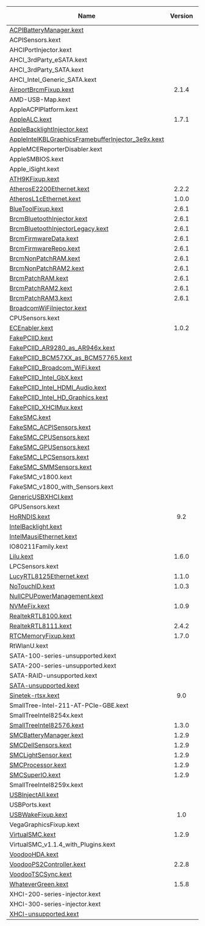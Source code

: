 Name          | Version | Date | Download My File
--------------|:-------:|:------:|:--------:|
[ACPIBatteryManager.kext](https://bitbucket.org/RehabMan/os-x-acpi-battery-driver/downloads/) |  | 2018/10/05 | [Download](https://github.com/Johnsonnnn/Hackintosh/blob/main/Kext/ACPIBatteryManager.kext.zip)
ACPISensors.kext |  |  | [Download](https://github.com/Johnsonnnn/Hackintosh/blob/main/Kext/ACPISensors.kext.zip)
AHCIPortInjector.kext |  |  | [Download](https://github.com/Johnsonnnn/Hackintosh/blob/main/Kext/AHCIPortInjector.kext.zip)
AHCI_3rdParty_eSATA.kext |  |  | [Download](https://github.com/Johnsonnnn/Hackintosh/blob/main/Kext/AHCI_3rdParty_eSATA.kext.zip)
AHCI_3rdParty_SATA.kext |  |  | [Download](https://github.com/Johnsonnnn/Hackintosh/blob/main/Kext/AHCI_3rdParty_SATA.kext.zip)
AHCI_Intel_Generic_SATA.kext |  |  | [Download](https://github.com/Johnsonnnn/Hackintosh/blob/main/Kext/AHCI_Intel_Generic_SATA.kext.zip)
[AirportBrcmFixup.kext](https://github.com/acidanthera/AirportBrcmFixup/releases) | 2.1.4 | 2022/02/08 | [Download](https://github.com/Johnsonnnn/Hackintosh/blob/main/Kext/AirportBrcmFixup.kext.zip)
AMD-USB-Map.kext |  |  | [Download](https://github.com/Johnsonnnn/Hackintosh/blob/main/Kext/AMD-USB-Map.kext.zip)
AppleACPIPlatform.kext |  |  | [Download](https://github.com/Johnsonnnn/Hackintosh/blob/main/Kext/AppleACPIPlatform.kext.zip)
[AppleALC.kext](https://github.com/acidanthera/AppleALC/releases) | 1.7.1 | 2022/04/18 | [Download](https://github.com/Johnsonnnn/Hackintosh/blob/main/Kext/AppleALC.kext.zip)
[AppleBacklightInjector.kext](https://bitbucket.org/RehabMan/applebacklightfixup/downloads/) |  | 2018/10/13 | [Download](https://github.com/Johnsonnnn/Hackintosh/blob/main/Kext/AppleBacklightInjector.kext.zip)
[AppleIntelKBLGraphicsFramebufferInjector_3e9x.kext](https://bitbucket.org/RehabMan/os-x-fake-pci-id/downloads/) |  | 2018/10/27 | [Download](https://github.com/Johnsonnnn/Hackintosh/blob/main/Kext/AppleIntelKBLGraphicsFramebufferInjector_3e9x.kext.zip)
AppleMCEReporterDisabler.kext |  |  | [Download](https://github.com/Johnsonnnn/Hackintosh/blob/main/Kext/AppleMCEReporterDisabler.kext.zip)
AppleSMBIOS.kext |  |  | [Download](https://github.com/Johnsonnnn/Hackintosh/blob/main/Kext/AppleSMBIOS.kext.zip)
Apple_iSight.kext |  |  | [Download](https://github.com/Johnsonnnn/Hackintosh/blob/main/Kext/Apple_iSight.kext.zip)
[ATH9KFixup.kext](https://github.com/chunnann/ATH9KFixup) |  |  | [Download](https://github.com/Johnsonnnn/Hackintosh/blob/main/Kext/ATH9KFixup.kext.zip)
[AtherosE2200Ethernet.kext](https://github.com/Mieze/AtherosE2200Ethernet/releases/tag/2.2.2) | 2.2.2 | 2018/11/18 | [Download](https://github.com/Johnsonnnn/Hackintosh/blob/main/Kext/AtherosE2200Ethernet.kext.zip)
[AtherosL1cEthernet.kext](https://github.com/chris1111/AtherosL1cEthernet/releases/) | 1.0.0 | 2019/07/31 | [Download](https://github.com/Johnsonnnn/Hackintosh/blob/main/Kext/AtherosL1cEthernet.kext.zip)
[BlueToolFixup.kext](https://github.com/acidanthera/BrcmPatchRAM/releases) | 2.6.1 | 2021/11/1 | [Download](https://github.com/Johnsonnnn/Hackintosh/blob/main/Kext/BlueToolFixup.kext.zip)
[BrcmBluetoothInjector.kext](https://github.com/acidanthera/BrcmPatchRAM/releases) | 2.6.1 | 2021/11/1 | [Download](https://github.com/Johnsonnnn/Hackintosh/blob/main/Kext/BrcmBluetoothInjector.kext.zip)
[BrcmBluetoothInjectorLegacy.kext](https://github.com/acidanthera/BrcmPatchRAM/releases) | 2.6.1 | 2021/11/1 | [Download](https://github.com/Johnsonnnn/Hackintosh/blob/main/Kext/BrcmBluetoothInjectorLegacy.kext.zip)
[BrcmFirmwareData.kext](https://github.com/acidanthera/BrcmPatchRAM/releases) | 2.6.1 | 2021/11/1 | [Download](https://github.com/Johnsonnnn/Hackintosh/blob/main/Kext/BrcmFirmwareData.kext.zip)
[BrcmFirmwareRepo.kext](https://github.com/acidanthera/BrcmPatchRAM/releases) | 2.6.1 | 2021/11/1 | [Download](https://github.com/Johnsonnnn/Hackintosh/blob/main/Kext/BrcmFirmwareRepo.kext.zip)
[BrcmNonPatchRAM.kext](https://github.com/acidanthera/BrcmPatchRAM/releases) | 2.6.1 | 2021/11/1 | [Download](https://github.com/Johnsonnnn/Hackintosh/blob/main/Kext/BrcmNonPatchRAM.kext.zip)
[BrcmNonPatchRAM2.kext](https://github.com/acidanthera/BrcmPatchRAM/releases) | 2.6.1 | 2021/11/1 | [Download](https://github.com/Johnsonnnn/Hackintosh/blob/main/Kext/BrcmNonPatchRAM2.kext.zip)
[BrcmPatchRAM.kext](https://github.com/acidanthera/BrcmPatchRAM/releases) | 2.6.1 | 2021/11/1 | [Download](https://github.com/Johnsonnnn/Hackintosh/blob/main/Kext/BrcmPatchRAM.kext.zip)
[BrcmPatchRAM2.kext](https://github.com/acidanthera/BrcmPatchRAM/releases) | 2.6.1 | 2021/11/1 | [Download](https://github.com/Johnsonnnn/Hackintosh/blob/main/Kext/BrcmPatchRAM2.kext.zip)
[BrcmPatchRAM3.kext](https://github.com/acidanthera/BrcmPatchRAM/releases) | 2.6.1 | 2021/11/1 | [Download](https://github.com/Johnsonnnn/Hackintosh/blob/main/Kext/BrcmPatchRAM3.kext.zip)
[BroadcomWiFiInjector.kext](https://bitbucket.org/RehabMan/os-x-fake-pci-id/downloads/) |  | 2018/10/27 | [Download](https://github.com/Johnsonnnn/Hackintosh/blob/main/Kext/BroadcomWiFiInjector.kext.zip)
CPUSensors.kext |  |  | [Download](https://github.com/Johnsonnnn/Hackintosh/blob/main/Kext/CPUSensors.kext.zip)
[ECEnabler.kext](https://github.com/1Revenger1/ECEnabler/releases) | 1.0.2 | 2021/08/03 | [Download](https://github.com/Johnsonnnn/Hackintosh/blob/main/Kext/ECEnabler.kext.zip)
[FakePCIID.kext](https://bitbucket.org/RehabMan/os-x-fake-pci-id/downloads/) |  | 2018/10/27 | [Download](https://github.com/Johnsonnnn/Hackintosh/blob/main/Kext/FakePCIID.kext.zip)
[FakePCIID_AR9280_as_AR946x.kext](https://bitbucket.org/RehabMan/os-x-fake-pci-id/downloads/) |  | 2018/10/27 | [Download](https://github.com/Johnsonnnn/Hackintosh/blob/main/Kext/FakePCIID_AR9280_as_AR946x.kext.zip)
[FakePCIID_BCM57XX_as_BCM57765.kext](https://bitbucket.org/RehabMan/os-x-fake-pci-id/downloads/) |  | 2018/10/27 | [Download](https://github.com/Johnsonnnn/Hackintosh/blob/main/Kext/FakePCIID_BCM57XX_as_BCM57765.kext.zip)
[FakePCIID_Broadcom_WiFi.kext](https://bitbucket.org/RehabMan/os-x-fake-pci-id/downloads/) |  | 2018/10/27 | [Download](https://github.com/Johnsonnnn/Hackintosh/blob/main/Kext/FakePCIID_Broadcom_WiFi.kext.zip)
[FakePCIID_Intel_GbX.kext](https://bitbucket.org/RehabMan/os-x-fake-pci-id/downloads/) |  | 2018/10/27 | [Download](https://github.com/Johnsonnnn/Hackintosh/blob/main/Kext/FakePCIID_Intel_GbX.kext.zip)
[FakePCIID_Intel_HDMI_Audio.kext](https://bitbucket.org/RehabMan/os-x-fake-pci-id/downloads/) |  | 2018/10/27 | [Download](https://github.com/Johnsonnnn/Hackintosh/blob/main/Kext/FakePCIID_Intel_HDMI_Audio.kext.zip)
[FakePCIID_Intel_HD_Graphics.kext](https://bitbucket.org/RehabMan/os-x-fake-pci-id/downloads/) |  | 2018/10/27 | [Download](https://github.com/Johnsonnnn/Hackintosh/blob/main/Kext/FakePCIID_Intel_HD_Graphics.kext.zip)
[FakePCIID_XHCIMux.kext](https://bitbucket.org/RehabMan/os-x-fake-pci-id/downloads/) |  | 2018/10/27 | [Download](https://github.com/Johnsonnnn/Hackintosh/blob/main/Kext/FakePCIID_XHCIMux.kext.zip)
[FakeSMC.kext](https://bitbucket.org/RehabMan/os-x-fakesmc-kozlek/downloads/) |  | 2018/09/05 | [Download](https://github.com/Johnsonnnn/Hackintosh/blob/main/Kext/FakeSMC.kext.zip)
[FakeSMC_ACPISensors.kext](https://bitbucket.org/RehabMan/os-x-fakesmc-kozlek/downloads/) |  | 2018/09/05 | [Download](https://github.com/Johnsonnnn/Hackintosh/blob/main/Kext/FakeSMC_ACPISensors.kext)
[FakeSMC_CPUSensors.kext](https://bitbucket.org/RehabMan/os-x-fakesmc-kozlek/downloads/) |  | 2018/09/05 | [Download](https://github.com/Johnsonnnn/Hackintosh/blob/main/Kext/FakeSMC_CPUSensors.kext)
[FakeSMC_GPUSensors.kext](https://bitbucket.org/RehabMan/os-x-fakesmc-kozlek/downloads/) |  | 2018/09/05 | [Download](https://github.com/Johnsonnnn/Hackintosh/blob/main/Kext/FakeSMC_GPUSensors.kext)
[FakeSMC_LPCSensors.kext](https://bitbucket.org/RehabMan/os-x-fakesmc-kozlek/downloads/) |  | 2018/09/05 | [Download](https://github.com/Johnsonnnn/Hackintosh/blob/main/Kext/FakeSMC_LPCSensors.kext)
[FakeSMC_SMMSensors.kext](https://bitbucket.org/RehabMan/os-x-fakesmc-kozlek/downloads/) |  | 2018/09/05 | [Download](https://github.com/Johnsonnnn/Hackintosh/blob/main/Kext/FakeSMC_SMMSensors.kext)
FakeSMC_v1800.kext |  |  | [Download](https://github.com/Johnsonnnn/Hackintosh/blob/main/Kext/FakeSMC_v1800.kext.zip)
FakeSMC_v1800_with_Sensors.kext |  |  | [Download](https://github.com/Johnsonnnn/Hackintosh/blob/main/Kext/FakeSMC_v1800_with_Sensors.kext.zip)
[GenericUSBXHCI.kext](https://bitbucket.org/RehabMan/os-x-generic-usb3/downloads/) |  | 2015/12/15 | [Download](https://github.com/Johnsonnnn/Hackintosh/blob/main/Kext/GenericUSBXHCI.kext.zip)
GPUSensors.kext |  |  | [Download](https://github.com/Johnsonnnn/Hackintosh/blob/main/Kext/GPUSensors.kext.zip)
[HoRNDIS.kext](https://www.joshuawise.com/horndis) | 9.2 |  | [Download](https://github.com/Johnsonnnn/Hackintosh/blob/main/Kext/HoRNDIS.kext.zip)
[IntelBacklight.kext](https://bitbucket.org/RehabMan/os-x-intel-backlight/downloads/) |  | 2017/02/26 | [Download](https://github.com/Johnsonnnn/Hackintosh/blob/main/Kext/IntelBacklight.kext.zip)
[IntelMausiEthernet.kext](https://github.com/Mieze/IntelMausiEthernet) |  |  | [Download](https://github.com/Johnsonnnn/Hackintosh/blob/main/Kext/IntelMausiEthernet.kext.zip)
IO80211Family.kext |  |  | [Download](https://github.com/Johnsonnnn/Hackintosh/blob/main/Kext/IO80211Family.kext.zip)
[Lilu.kext](https://github.com/acidanthera/Lilu/releases) | 1.6.0 | 2022/02/28 | [Download](https://github.com/Johnsonnnn/Hackintosh/blob/main/Kext/Lilu.kext.zip)
LPCSensors.kext |  |  | [Download](https://github.com/Johnsonnnn/Hackintosh/blob/main/Kext/LPCSensors.kext.zip)
[LucyRTL8125Ethernet.kext](LucyRTL8125Ethernet.kext) | 1.1.0 | 2021/04/30 | [Download](https://github.com/Johnsonnnn/Hackintosh/blob/main/Kext/LucyRTL8125Ethernet.kext.zip)
[NoTouchID.kext](https://github.com/al3xtjames/NoTouchID/releases) | 1.0.3 | 2019/11/28 | [Download](https://github.com/Johnsonnnn/Hackintosh/blob/main/Kext/NoTouchID.kext.zip)
[NullCPUPowerManagement.kext](https://github.com/AppleLife/NullCPUPowerManagement) |  |  | [Download](https://github.com/Johnsonnnn/Hackintosh/blob/main/Kext/NullCPUPowerManagement.kext.zip)
[NVMeFix.kext](https://github.com/acidanthera/NVMeFix/releases) | 1.0.9 | 2021/07/05 | [Download](https://github.com/Johnsonnnn/Hackintosh/blob/main/Kext/NVMeFix.kext.zip)
[RealtekRTL8100.kext](https://github.com/Mieze/RealtekRTL8100) |  |  | [Download](https://github.com/Johnsonnnn/Hackintosh/blob/main/Kext/RealtekRTL8100.kext.zip)
[RealtekRTL8111.kext](https://github.com/Mieze/RTL8111_driver_for_OS_X/releases) | 2.4.2 | 2021/05/07 | [Download](https://github.com/Johnsonnnn/Hackintosh/blob/main/Kext/RealtekRTL8111.kext.zip)
[RTCMemoryFixup.kext](https://github.com/acidanthera/RTCMemoryFixup/releases) | 1.7.0 | 2020/10/06 | [Download](https://github.com/Johnsonnnn/Hackintosh/blob/main/Kext/RTCMemoryFixup.kext.zip)
RtWlanU.kext |  |  | [Download](https://github.com/Johnsonnnn/Hackintosh/blob/main/Kext/RtWlanU.kext.zip)
SATA-100-series-unsupported.kext |  |  | [Download](https://github.com/Johnsonnnn/Hackintosh/blob/main/Kext/SATA-100-series-unsupported.kext.zip)
SATA-200-series-unsupported.kext |  |  | [Download](https://github.com/Johnsonnnn/Hackintosh/blob/main/Kext/SATA-200-series-unsupported.kext.zip)
SATA-RAID-unsupported.kext |  |  | [Download](https://github.com/Johnsonnnn/Hackintosh/blob/main/Kext/SATA-RAID-unsupported.kext.zip)
[SATA-unsupported.kext](https://github.com/RehabMan/hack-tools/tree/master/kexts) |  |  | [Download](https://github.com/Johnsonnnn/Hackintosh/blob/main/Kext/SATA-unsupported.kext.zip)
[Sinetek-rtsx.kext](https://github.com/cholonam/Sinetek-rtsx/releases) | 9.0 | 2021/03/09 | [Download](https://github.com/Johnsonnnn/Hackintosh/blob/main/Kext/Sinetek-rtsx.kext.zip)
SmallTree-Intel-211-AT-PCIe-GBE.kext |  |  | [Download](https://github.com/Johnsonnnn/Hackintosh/blob/main/Kext/SmallTree-Intel-211-AT-PCIe-GBE.kext.zip)
SmallTreeIntel8254x.kext |  |  | [Download](https://github.com/Johnsonnnn/Hackintosh/blob/main/Kext/SmallTreeIntel8254x.kext.zip)
[SmallTreeIntel82576.kext](https://github.com/khronokernel/SmallTree-I211-AT-patch/releases) | 1.3.0 | 2020/04/16 | [Download](https://github.com/Johnsonnnn/Hackintosh/blob/main/Kext/SmallTreeIntel82576.kext.zip)
[SMCBatteryManager.kext](https://github.com/acidanthera/VirtualSMC/releases) | 1.2.9 | 2022/03/08 | [Download](https://github.com/Johnsonnnn/Hackintosh/blob/main/Kext/SMCBatteryManager.kext.zip)
[SMCDellSensors.kext](https://github.com/acidanthera/VirtualSMC/releases) | 1.2.9 | 2022/03/08 | [Download](https://github.com/Johnsonnnn/Hackintosh/blob/main/Kext/SMCDellSensors.kext.zip)
[SMCLightSensor.kext](https://github.com/acidanthera/VirtualSMC/releases) | 1.2.9 | 2022/03/08 | [Download](https://github.com/Johnsonnnn/Hackintosh/blob/main/Kext/SMCLightSensor.kext.zip)
[SMCProcessor.kext](https://github.com/acidanthera/VirtualSMC/releases) | 1.2.9 | 2022/03/08 | [Download](https://github.com/Johnsonnnn/Hackintosh/blob/main/Kext/SMCProcessor.kext.zip)
[SMCSuperIO.kext](https://github.com/acidanthera/VirtualSMC/releases) | 1.2.9 | 2022/03/08 | [Download](https://github.com/Johnsonnnn/Hackintosh/blob/main/Kext/SMCSuperIO.kext.zip)
SmallTreeIntel8259x.kext |  |  | [Download](https://github.com/Johnsonnnn/Hackintosh/blob/main/Kext/SmallTreeIntel8259x.kext.zip)
[USBInjectAll.kext](https://bitbucket.org/RehabMan/os-x-usb-inject-all/downloads/) |  | 2018/11/08 | [Download](https://github.com/Johnsonnnn/Hackintosh/blob/main/Kext/USBInjectAll.kext.zip)
USBPorts.kext |  |  | [Download](https://github.com/Johnsonnnn/Hackintosh/blob/main/Kext/USBPorts.kext.zip)
[USBWakeFixup.kext](https://github.com/osy/USBWakeFixup/releases) | 1.0 | 2019/11/11 | [Download](https://github.com/Johnsonnnn/Hackintosh/blob/main/Kext/USBWakeFixup.kext.zip)
VegaGraphicsFixup.kext |  |  | [Download](https://github.com/Johnsonnnn/Hackintosh/blob/main/Kext/VegaGraphicsFixup.kext.zip)
[VirtualSMC.kext](https://github.com/acidanthera/VirtualSMC/releases) | 1.2.9 | 2022/03/08 | [Download](https://github.com/Johnsonnnn/Hackintosh/blob/main/Kext/VirtualSMC.kext.zip)
VirtualSMC_v1.1.4_with_Plugins.kext |  |  | [Download](https://github.com/Johnsonnnn/Hackintosh/blob/main/Kext/VirtualSMC_v1.1.4_with_Plugins.kext.zip)
[VoodooHDA.kext](https://sourceforge.net/projects/voodoohda/files/) |  | 2022/02/23 | [Download](https://github.com/Johnsonnnn/Hackintosh/blob/main/Kext/VoodooHDA-2.9.2.kext.zip)
[VoodooPS2Controller.kext](https://github.com/acidanthera/VoodooPS2/releases) | 2.2.8 | 2022/03/08 | [Download](https://github.com/Johnsonnnn/Hackintosh/blob/main/Kext/VoodooPS2Controller.kext.zip)
[VoodooTSCSync.kext](https://bitbucket.org/RehabMan/VoodooTSCSync/downloads/) |  | 2018/10/20 | [Download](https://github.com/Johnsonnnn/Hackintosh/blob/main/Kext/VoodooTSCSync.kext.zip)
[WhateverGreen.kext](https://github.com/acidanthera/WhateverGreen/releases) | 1.5.8 | 2022/03/08 | [Download](https://github.com/Johnsonnnn/Hackintosh/blob/main/Kext/WhateverGreen.kext.zip)
XHCI-200-series-injector.kext |  |  | [Download](https://github.com/Johnsonnnn/Hackintosh/blob/main/Kext/XHCI-200-series-injector.kext.zip)
XHCI-300-series-injector.kext |  |  | [Download](https://github.com/Johnsonnnn/Hackintosh/blob/main/Kext/XHCI-300-series-injector.kext.zip)
[XHCI-unsupported.kext](https://github.com/RehabMan/OS-X-USB-Inject-All/archive/master.zip) |  |  | [Download](https://github.com/Johnsonnnn/Hackintosh/blob/main/Kext/XHCI-unsupported.kext.zip)
